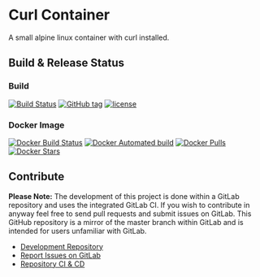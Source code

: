 # Curl Container

A small alpine linux container with curl installed.

## Build & Release Status

### Build

[![Build Status](https://gitlab.com/TheYorkshireDev/curl-container/badges/master/build.svg)](https://gitlab.com/TheYorkshireDev/curl-container/pipelines) [![GitHub tag](https://img.shields.io/github/tag/theyorkshiredev/curl-container.svg)](https://github.com/theyorkshiredev/curl-container/releases) [![license](https://img.shields.io/github/license/theyorkshiredev/curl-container.svg)](https://github.com/theyorkshiredev/curl-container/blob/master/LICENCE)

### Docker Image

[![Docker Build Status](https://img.shields.io/docker/build/theyorkshiredev/curl-container.svg)](https://hub.docker.com/r/theyorkshiredev/curl-container/) [![Docker Automated build](https://img.shields.io/docker/automated/theyorkshiredev/curl-container.svg)](https://hub.docker.com/r/theyorkshiredev/curl-container/) [![Docker Pulls](https://img.shields.io/docker/pulls/theyorkshiredev/curl-container.svg)](https://hub.docker.com/r/theyorkshiredev/curl-container/) [![Docker Stars](https://img.shields.io/docker/stars/theyorkshiredev/curl-container.svg)](https://hub.docker.com/r/theyorkshiredev/curl-container/)

## Contribute

**Please Note:** The development of this project is done within a GitLab repository and uses the integrated GitLab CI. If you wish to contribute in anyway feel free to send pull requests and submit issues on GitLab. This GitHub repository is a mirror of the master branch within GitLab and is intended for users unfamiliar with GitLab.

* [Development Repository](https://gitlab.com/TheYorkshireDev/curl-container)
* [Report Issues on GitLab](https://gitlab.com/TheYorkshireDev/curl-container/issues)
* [Repository CI & CD](https://gitlab.com/TheYorkshireDev/curl-container/pipelines)
